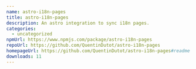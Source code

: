 ```yaml
---
name: astro-i18n-pages
title: astro-i18n-pages
description: An astro integration to sync i18n pages.
categories:
  - uncategorized
npmUrl: https://www.npmjs.com/package/astro-i18n-pages
repoUrl: https://github.com/QuentinDutot/astro-i18n-pages
homepageUrl: https://github.com/QuentinDutot/astro-i18n-pages#readme
downloads: 11
---
```

